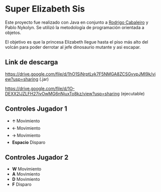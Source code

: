 # Super Elizabeth Sis

Este proyecto fue realizado con Java en conjunto a [Rodrigo Cabaleiro](https://github.com/rodrigocabaleiro1 "Rodrigo Cabaleiro") y Pablo Nykolyn. Se utilizó la metodología de programación orientada a objetos.

El objetivo es que la princesa Elizabeth llegue hasta el piso más alto del volcán para poder derrotar al jefe dinosaurio mutante y asi escapar.

## Link de descarga
https://drive.google.com/file/d/1hO1SiNrptLyk7F5NMGA8ZCSGvvpJMl9k/view?usp=sharing (.jar)

https://drive.google.com/file/d/1O-DEXX2lJZLFH27ivOwMG6nNjuxTo8kz/view?usp=sharing (ejecutable)

## Controles Jugador 1
- 🡩					Movimiento
- 🡨					Movimiento
- 🡪					Movimiento
- **Espacio**				Disparo

## Controles Jugador 2
- **W**					Movimiento
- **A**					Movimiento
- **D**					Movimiento
- **F**					Disparo
